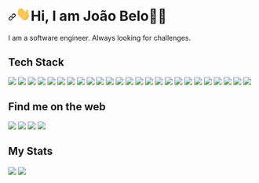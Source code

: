 <h1><a id="user-content-hi-i-am-Joao-Belo-" class="anchor" aria-hidden="true" href="#hi-i-am-Joao-Belo-"><svg class="octicon octicon-link" viewBox="0 0 16 16" version="1.1" width="16" height="16" aria-hidden="true"><path fill-rule="evenodd" d="M7.775 3.275a.75.75 0 001.06 1.06l1.25-1.25a2 2 0 112.83 2.83l-2.5 2.5a2 2 0 01-2.83 0 .75.75 0 00-1.06 1.06 3.5 3.5 0 004.95 0l2.5-2.5a3.5 3.5 0 00-4.95-4.95l-1.25 1.25zm-4.69 9.64a2 2 0 010-2.83l2.5-2.5a2 2 0 012.83 0 .75.75 0 001.06-1.06 3.5 3.5 0 00-4.95 0l-2.5 2.5a3.5 3.5 0 004.95 4.95l1.25-1.25a.75.75 0 00-1.06-1.06l-1.25 1.25a2 2 0 01-2.83 0z"></path></svg></a><a target="_blank" rel="noopener noreferrer" href="https://raw.githubusercontent.com/ABSphreak/ABSphreak/master/gifs/Hi.gif"><img src="https://raw.githubusercontent.com/ABSphreak/ABSphreak/master/gifs/Hi.gif" width="30px" style="max-width:100%;"></a>Hi, I am João Belo<g-emoji class="g-emoji" alias="man_technologist" fallback-src="https://github.githubassets.com/images/icons/emoji/unicode/1f468-1f4bb.png">👨&zwj;💻</g-emoji></h1>

I am a software engineer. Always looking for challenges. 

Tech Stack
---
 <img src="https://img.shields.io/badge/Next.js-black?style=for-the-badge&logo=next.js&logoColor=white"/> <img src="https://img.shields.io/badge/React-20232A?style=for-the-badge&logo=react&logoColor=61DAFB" /> <img src="https://img.shields.io/badge/TypeScript-3178C6?style=for-the-badge&logo=typescript&logoColor=fff"/> <img src="https://img.shields.io/badge/JavaScript-F7DF1E?style=for-the-badge&logo=javascript&logoColor=black"/> <img src="https://img.shields.io/badge/Node.js-43853D?style=for-the-badge&logo=node.js&logoColor=white"/> <img src="https://img.shields.io/badge/jQuery-0769AD?style=for-the-badge&logo=jquery&logoColor=white"/> <img src="https://img.shields.io/badge/Django-092E20?style=for-the-badge&logo=django&logoColor=white"/>  <img src="https://img.shields.io/badge/Python-3776AB?style=for-the-badge&logo=python&logoColor=white"/> <img src="https://img.shields.io/badge/.NET-5C2D91?style=for-the-badge&logo=.net&logoColor=white"/> <img src="https://img.shields.io/badge/C%23-239120?style=for-the-badge&logo=c-sharp&logoColor=white"/>  <img src="https://img.shields.io/badge/C-00599C?style=for-the-badge&logo=c&logoColor=white"/> <img src="https://img.shields.io/badge/C%2B%2B-00599C?style=for-the-badge&logo=c%2B%2B&logoColor=white"/> <img src="https://img.shields.io/badge/PHP-777BB4?style=for-the-badge&logo=php&logoColor=white"/> <img src="https://img.shields.io/badge/HTML-239120?style=for-the-badge&logo=html5&logoColor=white"/> <img src="https://img.shields.io/badge/CSS-239120?&style=for-the-badge&logo=css3&logoColor=white"/> <img src="https://img.shields.io/badge/Bootstrap-563D7C?style=for-the-badge&logo=bootstrap&logoColor=white"/> <img src="https://img.shields.io/badge/MySQL-00000F?style=for-the-badge&logo=mysql&logoColor=white"/> <img src="https://img.shields.io/badge/PostgreSQL-316192?style=for-the-badge&logo=postgresql&logoColor=white"/> <img src="https://img.shields.io/badge/GitHub-100000?style=for-the-badge&logo=github&logoColor=white"/> <img src="	https://img.shields.io/badge/GitLab-330F63?style=for-the-badge&logo=gitlab&logoColor=white"/> <img src="https://img.shields.io/badge/Visual_Studio_Code-0078D4?style=for-the-badge&logo=visual%20studio%20code&logoColor=white"/> <img src="https://img.shields.io/badge/Visual_Studio_2019-5C2D91?style=for-the-badge&logo=visual%20studio&logoColor=white"/> <img src="https://img.shields.io/badge/Microsoft_Azure-0089D6?style=for-the-badge&logo=microsoft-azure&logoColor=white"/> <img src="https://img.shields.io/badge/Amazon_AWS-232F3E?style=for-the-badge&logo=amazon-aws&logoColor=white"/> <img src="https://img.shields.io/badge/Google_Cloud-4285F4?style=for-the-badge&logo=google-cloud&logoColor=white"/>
 
Find me on the web
---
<p><a href="https://www.facebook.com/JoaoPedrovBelo" rel="nofollow"><img src="https://img.shields.io/badge/Facebook-1877F2?style=for-the-badge&logo=facebook&logoColor=white"></a>  
<a href="https://www.instagram.com/joao_belo06/" rel="nofollow"><img src="https://img.shields.io/badge/Instagram-E4405F?style=for-the-badge&logo=instagram&logoColor=white"></a>  
<a href="https://www.linkedin.com/in/jo%C3%A3o-belo-29300a82/" rel="nofollow"><img src="https://img.shields.io/badge/LinkedIn-0077B5?style=for-the-badge&logo=linkedin&logoColor=white"></a>  
<a href="https://github.com/joaopedrobelo"><img src="https://img.shields.io/badge/GitHub-100000?style=for-the-badge&logo=github&logoColor=white"></a>

My Stats 
---
<img align="center" src="https://github-readme-stats.joaopedrobelo.vercel.app/api?username=JoaoPedroBelo&show_icons=true&count_private=true" />
<img align="center" src="https://github-readme-stats.joaopedrobelo.vercel.app/api/top-langs/?username=JoaoPedroBelo&layout=compact&count_private=true" />
 
